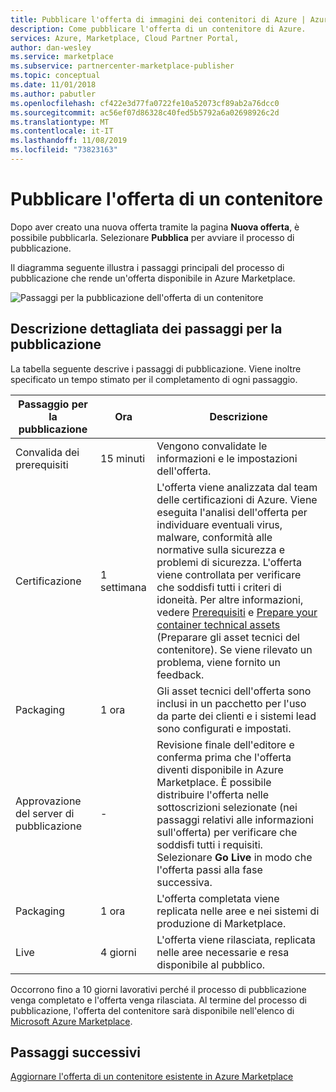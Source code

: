```yaml
---
title: Pubblicare l'offerta di immagini dei contenitori di Azure | Azure Marketplace
description: Come pubblicare l'offerta di un contenitore di Azure.
services: Azure, Marketplace, Cloud Partner Portal,
author: dan-wesley
ms.service: marketplace
ms.subservice: partnercenter-marketplace-publisher
ms.topic: conceptual
ms.date: 11/01/2018
ms.author: pabutler
ms.openlocfilehash: cf422e3d77fa0722fe10a52073cf89ab2a76dcc0
ms.sourcegitcommit: ac56ef07d86328c40fed5b5792a6a02698926c2d
ms.translationtype: MT
ms.contentlocale: it-IT
ms.lasthandoff: 11/08/2019
ms.locfileid: "73823163"
---
```

# <a name="publish-container-offer"></a>Pubblicare l'offerta di un contenitore

 Dopo aver creato una nuova offerta tramite la pagina **Nuova offerta**, è possibile pubblicarla. Selezionare **Pubblica** per avviare il processo di pubblicazione.

Il diagramma seguente illustra i passaggi principali del processo di pubblicazione che rende un'offerta disponibile in Azure Marketplace.

![Passaggi per la pubblicazione dell'offerta di un contenitore](./media/offer-publishing-steps.png)

## <a name="detailed-description-of-publishing-steps"></a>Descrizione dettagliata dei passaggi per la pubblicazione

La tabella seguente descrive i passaggi di pubblicazione. Viene inoltre specificato un tempo stimato per il completamento di ogni passaggio.


|  **Passaggio per la pubblicazione**           | **Ora**    | **Descrizione**                                                            |
|  -------------------           | --------    | ---------------                                                            |
| Convalida dei prerequisiti         | 15 minuti   | Vengono convalidate le informazioni e le impostazioni dell'offerta.                        |
| Certificazione                  | 1 settimana | L'offerta viene analizzata dal team delle certificazioni di Azure. Viene eseguita l'analisi dell'offerta per individuare eventuali virus, malware, conformità alle normative sulla sicurezza e problemi di sicurezza. L'offerta viene controllata per verificare che soddisfi tutti i criteri di idoneità. Per altre informazioni, vedere [Prerequisiti](./cpp-prerequisites.md) e [Prepare your container technical assets](./cpp-create-technical-assets.md) (Preparare gli asset tecnici del contenitore). Se viene rilevato un problema, viene fornito un feedback. |
| Packaging | 1 ora  | Gli asset tecnici dell'offerta sono inclusi in un pacchetto per l'uso da parte dei clienti e i sistemi lead sono configurati e impostati. |
|  Approvazione del server di pubblicazione             |  -        | Revisione finale dell'editore e conferma prima che l'offerta diventi disponibile in Azure Marketplace. È possibile distribuire l'offerta nelle sottoscrizioni selezionate (nei passaggi relativi alle informazioni sull'offerta) per verificare che soddisfi tutti i requisiti.  Selezionare **Go Live** in modo che l'offerta passi alla fase successiva. |
| Packaging                 | 1 ora | L'offerta completata viene replicata nelle aree e nei sistemi di produzione di Marketplace. | 
| Live                           | 4 giorni |L'offerta viene rilasciata, replicata nelle aree necessarie e resa disponibile al pubblico. |

Occorrono fino a 10 giorni lavorativi perché il processo di pubblicazione venga completato e l'offerta venga rilasciata. Al termine del processo di pubblicazione, l'offerta del contenitore sarà disponibile nell'elenco di [Microsoft Azure Marketplace](https://azuremarketplace.microsoft.com/marketplace/apps/category/internet-of-things?page=1&subcategories=iot-edge-modules).

## <a name="next-steps"></a>Passaggi successivi

[Aggiornare l'offerta di un contenitore esistente in Azure Marketplace](./cpp-update-existing-offer.md)
